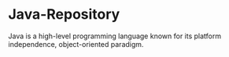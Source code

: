 # Java-Repository
Java is a high-level programming language known for its platform independence, object-oriented paradigm.
